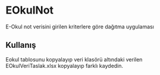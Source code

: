 # EOkulNot

E-Okul not verisini girilen kriterlere göre dağıtma uygulaması

## Kullanış

Eokul tablosunu kopyalayıp veri klasörü altındaki verilen EOkulVeriTaslak.xlsx kopyalayıp farklı kaydedin.
